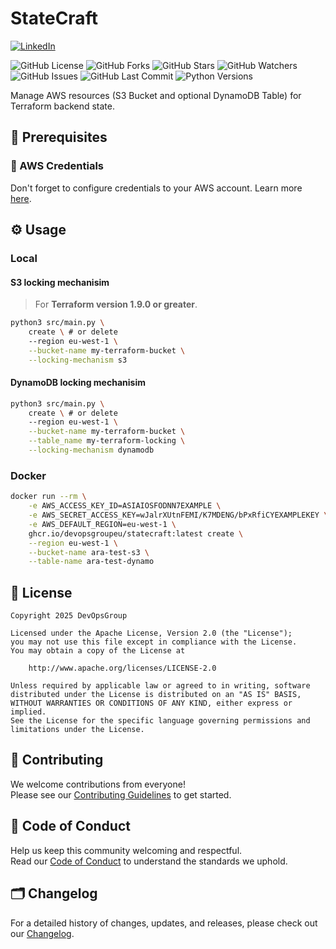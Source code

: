 # StateCraft

[![LinkedIn](https://img.shields.io/badge/linkedin-%230077B5.svg?style=for-the-badge&logo=linkedin&logoColor=white)](https://www.linkedin.com/company/devopsgroup8/)


![GitHub License](https://img.shields.io/github/license/devopsgroupeu/StateCraft)
![GitHub Forks](https://img.shields.io/github/forks/devopsgroupeu/StateCraft)
![GitHub Stars](https://img.shields.io/github/stars/devopsgroupeu/StateCraft)
![GitHub Watchers](https://img.shields.io/github/watchers/devopsgroupeu/StateCraft)
![GitHub Issues](https://img.shields.io/github/issues/devopsgroupeu/StateCraft)
![GitHub Last Commit](https://img.shields.io/github/last-commit/devopsgroupeu/StateCraft)
![Python Versions](https://img.shields.io/pypi/pyversions/statecraft) 

Manage AWS resources (S3 Bucket and optional DynamoDB Table) for Terraform backend state.

## 📝 Prerequisites

### 🔐 AWS Credentials

Don't forget to configure credentials to your AWS account. Learn more [here](https://docs.aws.amazon.com/cli/latest/userguide/cli-chap-configure.html).

## ⚙️ Usage

### Local

#### S3 locking mechanisim

> For **Terraform version 1.9.0 or greater**.

```sh
python3 src/main.py \
    create \ # or delete
    --region eu-west-1 \
    --bucket-name my-terraform-bucket \
    --locking-mechanism s3
```

#### DynamoDB locking mechanisim
```sh
python3 src/main.py \
    create \ # or delete
    --region eu-west-1 \
    --bucket-name my-terraform-bucket \
    --table_name my-terraform-locking \
    --locking-mechanism dynamodb
```

### Docker

```sh
docker run --rm \
    -e AWS_ACCESS_KEY_ID=ASIAIOSFODNN7EXAMPLE \
    -e AWS_SECRET_ACCESS_KEY=wJalrXUtnFEMI/K7MDENG/bPxRfiCYEXAMPLEKEY \
    -e AWS_DEFAULT_REGION=eu-west-1 \
    ghcr.io/devopsgroupeu/statecraft:latest create \
    --region eu-west-1 \
    --bucket-name ara-test-s3 \
    --table-name ara-test-dynamo
```

## 📜 License

```
Copyright 2025 DevOpsGroup

Licensed under the Apache License, Version 2.0 (the "License");
you may not use this file except in compliance with the License.
You may obtain a copy of the License at

    http://www.apache.org/licenses/LICENSE-2.0

Unless required by applicable law or agreed to in writing, software
distributed under the License is distributed on an "AS IS" BASIS,
WITHOUT WARRANTIES OR CONDITIONS OF ANY KIND, either express or implied.
See the License for the specific language governing permissions and
limitations under the License.
```

## 🤝 Contributing

We welcome contributions from everyone!  
Please see our [Contributing Guidelines](CONTRIBUTING.md) to get started.

## 📜 Code of Conduct

Help us keep this community welcoming and respectful.  
Read our [Code of Conduct](CODE_OF_CONDUCT.md) to understand the standards we uphold.

## 🗂️ Changelog

For a detailed history of changes, updates, and releases, please check out our [Changelog](CHANGELOG.md).
